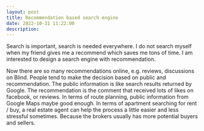```yaml
---
layout: post
title: Recommendation based search engine
date: 2022-10-31 11:22:00
description:  
---
```


Search is important, search is needed everywhere. I do not search myself when my friend gives me a recommend which saves me tons of time. I am interested to design a search engine with recommendation. 


Now there are so many recommendations online, e.g. reviews, discussions on Blind. People tend to make the decision based on public and recommendation. The public information is like search results returned by Google. The recommendation is the comment that received lots of likes on facebook, or reviews. In terms of route planning, public information from Google Maps maybe good enough. In terms of apartment searching for rent / buy, a real estate agent can help the process a little easier and less stressful sometimes. Because the brokers usually has more potential buyers and sellers. 




